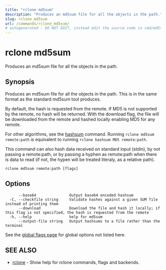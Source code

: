 ```yaml
---
title: "rclone md5sum"
description: "Produces an md5sum file for all the objects in the path."
slug: rclone_md5sum
url: /commands/rclone_md5sum/
# autogenerated - DO NOT EDIT, instead edit the source code in cmd/md5sum/ and as part of making a release run "make commanddocs"
---
```

# rclone md5sum

Produces an md5sum file for all the objects in the path.

## Synopsis


Produces an md5sum file for all the objects in the path.  This
is in the same format as the standard md5sum tool produces.

By default, the hash is requested from the remote.  If MD5 is
not supported by the remote, no hash will be returned.  With the
download flag, the file will be downloaded from the remote and
hashed locally enabling MD5 for any remote.

For other algorithms, see the [hashsum](/commands/rclone_hashsum/)
command. Running `rclone md5sum remote:path` is equivalent
to running `rclone hashsum MD5 remote:path`.

This command can also hash data received on standard input (stdin),
by not passing a remote:path, or by passing a hyphen as remote:path
when there is data to read (if not, the hypen will be treated literaly,
as a relative path).


```
rclone md5sum remote:path [flags]
```

## Options

```
      --base64               Output base64 encoded hashsum
  -C, --checkfile string     Validate hashes against a given SUM file instead of printing them
      --download             Download the file and hash it locally; if this flag is not specified, the hash is requested from the remote
  -h, --help                 help for md5sum
      --output-file string   Output hashsums to a file rather than the terminal
```

See the [global flags page](/flags/) for global options not listed here.

## SEE ALSO

* [rclone](/commands/rclone/)	 - Show help for rclone commands, flags and backends.

